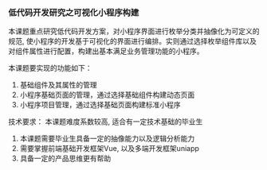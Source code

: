 ### 低代码开发研究之可视化小程序构建
本课题重点研究低代码开发方案，对小程序界面进行枚举分类并抽像化为可定义的规范, 使小程序的开发基于可视化的界面进行编排。实则通过选择枚举组件库以及对组件属性进行配置，构建出基本满足业务管理功能的小程序。

本课题要实现的功能如下： 
1. 基础组件及其属性的管理
2. 小程序基础页面的管理，通过选择基础组件构建动态页面
3. 小程序项目管理，通过选择基础页面构建标准小程序  

技术要求：
本课题难度系数较高, 适合有一定技术基础的毕业生
1. 本课题需要毕业生具备一定的抽像能力以及逻辑分析能力
2. 需要掌握前端基础开发框架Vue, 以及多端开发框架uniapp
3. 具备一定的产品思维更有帮助
